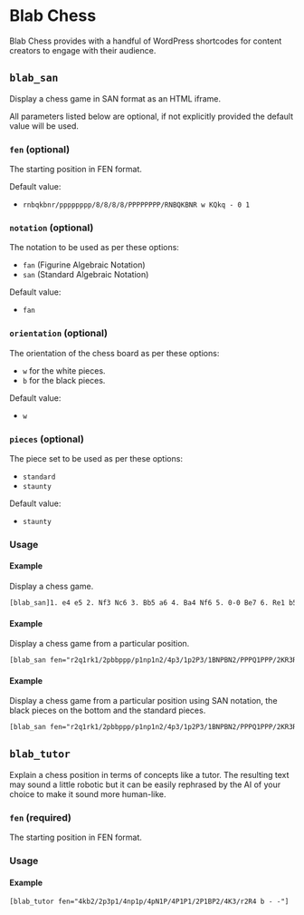 # Blab Chess

Blab Chess provides with a handful of WordPress shortcodes for content creators to engage with their audience.

## `blab_san`

Display a chess game in SAN format as an HTML iframe.

All parameters listed below are optional, if not explicitly provided the default value will be used.

### `fen` (optional)

The starting position in FEN format.

Default value:

- `rnbqkbnr/pppppppp/8/8/8/8/PPPPPPPP/RNBQKBNR w KQkq - 0 1`

### `notation` (optional)

The notation to be used as per these options:

- `fan` (Figurine Algebraic Notation)
- `san` (Standard Algebraic Notation)

Default value:

- `fan`

### `orientation` (optional)

The orientation of the chess board as per these options:

- `w` for the white pieces.
- `b` for the black pieces.

Default value:

- `w`

### `pieces` (optional)

The piece set to be used as per these options:

- `standard`
- `staunty`

Default value:

- `staunty`

### Usage

#### Example

Display a chess game.

```txt
[blab_san]1. e4 e5 2. Nf3 Nc6 3. Bb5 a6 4. Ba4 Nf6 5. 0-0 Be7 6. Re1 b5 7. Bb3 0-0 8. a4 Rb8 9. axb5 axb5 10. h3 d6 11. c3 b4 12. d3 bxc3 13. bxc3 d5 14. Nbd2 dxe4 15. dxe4 Bd6 16. Qc2 h6 17. Nf1 Ne7 18. Ng3 Ng6 19. Be3 Qe8 20. Red1 Be6 21. Ba4 Bd7 22. Nd2 Bxa4 23. Qxa4 Qxa4 24. Rxa4 Ra8 25. Rda1 Rxa4 26. Rxa4 Rb8 27. Ra6 Ne8 28. Kf1 Nf8 29. Nf5 Ne6 30. Nc4 Rd8 31. f3 f6 32. g4 Kf7 33. h4 Bf8 34. Ke2 Nd6 35. Ncxd6+ Bxd6 36. h5 Bf8 37. Ra5 Ke8 38. Rd5 Ra8 39. Rd1 Ra2+ 40. Rd2 Ra1 41. Rd1 Ra2+ 42. Rd2 Ra1 43. Rd1[/blab_san]
```

#### Example

Display a chess game from a particular position.

```txt
[blab_san fen="r2q1rk1/2pbbppp/p1np1n2/4p3/1p2P3/1BNPBN2/PPPQ1PPP/2KR3R w - - 0 11"]1.Nb1 h6 12.h4[/blab_san]
```

#### Example

Display a chess game from a particular position using SAN notation, the black pieces on the bottom and the standard pieces.

```txt
[blab_san fen="r2q1rk1/2pbbppp/p1np1n2/4p3/1p2P3/1BNPBN2/PPPQ1PPP/2KR3R w - - 0 11" notation="san" orientation="b" pieces="standard"]1.Nb1 h6 12.h4[/blab_san]
```

## `blab_tutor`

Explain a chess position in terms of concepts like a tutor. The resulting text may sound a little robotic but it can be easily rephrased by the AI of your choice to make it sound more human-like.

### `fen` (required)

The starting position in FEN format.

### Usage

#### Example

```txt
[blab_tutor fen="4kb2/2p3p1/4np1p/4pN1P/4P1P1/2P1BP2/4K3/r2R4 b - -"]
```